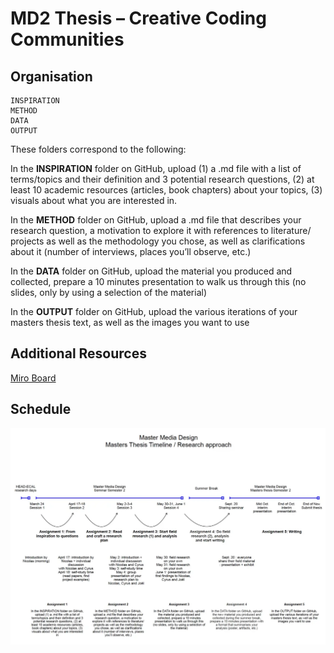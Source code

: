 # MD2 Thesis – Creative Coding Communities

## Organisation

```
INSPIRATION
METHOD
DATA
OUTPUT
```
These folders correspond to the following:

In the **INSPIRATION** folder on GitHub, upload (1) a .md file with a list of terms/topics and their definition and 3 potential research questions, (2) at least 10 academic resources (articles, book chapters) about your topics, (3) visuals about what you are interested in.

In the **METHOD** folder on GitHub, upload a .md file that describes your research question, a motivation to explore it with references to literature/ projects as well as the methodology you chose, as well as clarifications about it (number of interviews, places you’ll observe, etc.)

In the **DATA** folder on GitHub, upload the material you produced and collected, prepare a 10 minutes presentation to walk us through this (no slides, only by using a selection of the material)

In the **OUTPUT** folder on GitHub, upload the various iterations of your masters thesis text, as well as the images you want to use

## Additional Resources
[Miro Board](https://miro.com/app/board/uXjVMaslHTI=/?share_link_id=310375932515)

## Schedule
![Planning](./attachments/planning.webp)